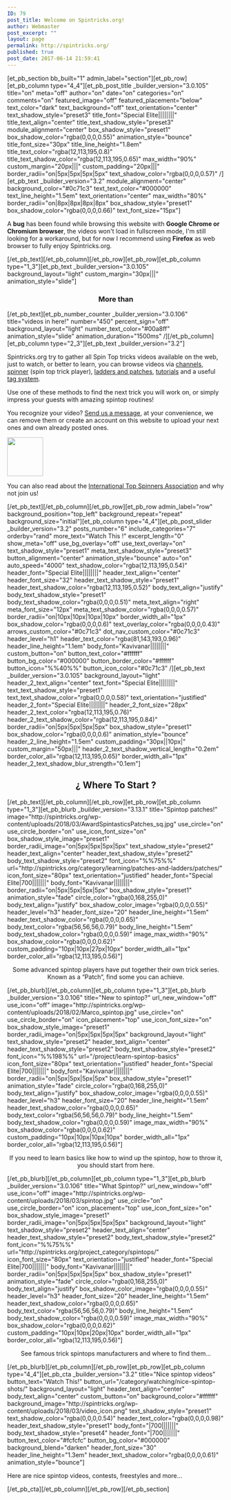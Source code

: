 ```yaml
---
ID: 79
post_title: Welcome on Spintricks.org!
author: Webmaster
post_excerpt: ""
layout: page
permalink: http://spintricks.org/
published: true
post_date: 2017-06-14 21:59:41
---
```

[et_pb_section bb_built="1" admin_label="section"][et_pb_row][et_pb_column type="4_4"][et_pb_post_title _builder_version="3.0.105" title="on" meta="off" author="on" date="on" categories="on" comments="on" featured_image="off" featured_placement="below" text_color="dark" text_background="off" text_orientation="center" text_shadow_style="preset3" title_font="Special Elite||||||||" title_text_align="center" title_text_shadow_style="preset3" module_alignment="center" box_shadow_style="preset1" box_shadow_color="rgba(0,0,0,0.55)" animation_style="bounce" title_font_size="30px" title_line_height="1.8em" title_text_color="rgba(12,113,195,0.8)" title_text_shadow_color="rgba(12,113,195,0.65)" max_width="90%" custom_margin="20px|||" custom_padding="20px|||" border_radii="on|5px|5px|5px|5px" text_shadow_color="rgba(0,0,0,0.57)" /][et_pb_text _builder_version="3.2" module_alignment="center" background_color="#0c71c3" text_text_color="#000000" text_line_height="1.5em" text_orientation="center" max_width="80%" border_radii="on|8px|8px|8px|8px" box_shadow_style="preset1" box_shadow_color="rgba(0,0,0,0.66)" text_font_size="15px"]

A <strong>bug</strong> has been found while browsing this website with <strong>Google Chrome or Chromium browser</strong>, the videos won't load in fullscreen mode, I'm still looking for a workaround, but for now I recommend using <strong>Firefox</strong> as web browser to fully enjoy Spintricks.org.

[/et_pb_text][/et_pb_column][/et_pb_row][et_pb_row][et_pb_column type="1_3"][et_pb_text _builder_version="3.0.105" background_layout="light" custom_margin="30px|||" animation_style="slide"]
<h3 style="text-align: center;">More than</h3>
[/et_pb_text][et_pb_number_counter _builder_version="3.0.106" title="videos in here!" number="450" percent_sign="off" background_layout="light" number_text_color="#00a8ff" animation_style="slide" animation_duration="1500ms" /][/et_pb_column][et_pb_column type="2_3"][et_pb_text _builder_version="3.2"]

Spintricks.org try to gather all Spin Top tricks videos available on the web, just to watch, or better to learn, you can browse videos via <a href="http://spintricks.org/channels/">channels</a>, <a href="/welcome/spinners/">spinner</a> (spin top trick player), <a href="/category/learning/patches-and-ladders/">ladders and patches</a>, <a href="/category/learning/tutorials/">tutorials</a> and a useful <a href="/browse-by-tags/">tag system</a>.

Use one of these methods to find the next trick you will work on, or simply impress your guests with amazing spintop routines!

You recognize your video? <a href="/contact">Send us a message</a>, at your convenience, we can remove them or create an account on this website to upload your next ones and own already posted ones.

<img class="size-full wp-image-652 alignright" src="http://spintricks.org/wp-content/uploads/2018/03/ITSA-patch_red_90px.gif" alt="" width="83" height="90" />

You can also read about the <a href="/international-top-spinners-association/">International Top Spinners Association</a> and why not join us!

[/et_pb_text][/et_pb_column][/et_pb_row][et_pb_row admin_label="row" background_position="top_left" background_repeat="repeat" background_size="initial"][et_pb_column type="4_4"][et_pb_post_slider _builder_version="3.2" posts_number="6" include_categories="7" orderby="rand" more_text="Watch This !" excerpt_length="0" show_meta="off" use_bg_overlay="off" use_text_overlay="on" text_shadow_style="preset1" meta_text_shadow_style="preset3" button_alignment="center" animation_style="bounce" auto="on" auto_speed="4000" text_shadow_color="rgba(12,113,195,0.54)" header_font="Special Elite||||||||" header_text_align="center" header_font_size="32" header_text_shadow_style="preset1" header_text_shadow_color="rgba(12,113,195,0.52)" body_text_align="justify" body_text_shadow_style="preset1" body_text_shadow_color="rgba(0,0,0,0.51)" meta_text_align="right" meta_font_size="12px" meta_text_shadow_color="rgba(0,0,0,0.57)" border_radii="on|10px|10px|10px|10px" border_width_all="1px" box_shadow_color="rgba(0,0,0,0.6)" text_overlay_color="rgba(0,0,0,0.43)" arrows_custom_color="#0c71c3" dot_nav_custom_color="#0c71c3" header_level="h1" header_text_color="rgba(81,143,193,0.96)" header_line_height="1.1em" body_font="Kavivanar||||||||" custom_button="on" button_text_color="#ffffff" button_bg_color="#000000" button_border_color="#ffffff" button_icon="%%40%%" button_icon_color="#0c71c3" /][et_pb_text _builder_version="3.0.105" background_layout="light" header_2_text_align="center" text_font="Special Elite||||||||" text_text_shadow_style="preset1" text_text_shadow_color="rgba(0,0,0,0.58)" text_orientation="justified" header_2_font="Special Elite||||||||" header_2_font_size="28px" header_2_text_color="rgba(12,113,195,0.76)" header_2_text_shadow_color="rgba(12,113,195,0.84)" border_radii="on|5px|5px|5px|5px" box_shadow_style="preset1" box_shadow_color="rgba(0,0,0,0.6)" animation_style="bounce" header_2_line_height="1.5em" custom_padding="30px||10px|" custom_margin="50px|||" header_2_text_shadow_vertical_length="0.2em" border_color_all="rgba(12,113,195,0.65)" border_width_all="1px" header_2_text_shadow_blur_strength="0.1em"]
<h2 style="text-align: center;">¿ Where To Start ?</h2>
[/et_pb_text][/et_pb_column][/et_pb_row][et_pb_row][et_pb_column type="1_3"][et_pb_blurb _builder_version="3.13.1" title="Spintop patches!" image="http://spintricks.org/wp-content/uploads/2018/03/AwardSpintasticsPatches_sq.jpg" use_circle="on" use_circle_border="on" use_icon_font_size="on" box_shadow_style_image="preset1" border_radii_image="on|5px|5px|5px|5px" text_shadow_style="preset2" header_text_align="center" header_text_shadow_style="preset2" body_text_shadow_style="preset2" font_icon="%%75%%" url="http://spintricks.org/category/learning/patches-and-ladders/patches/" icon_font_size="80px" text_orientation="justified" header_font="Special Elite|700|||||||" body_font="Kavivanar||||||||" border_radii="on|5px|5px|5px|5px" box_shadow_style="preset1" animation_style="fade" circle_color="rgba(0,168,255,0)" body_text_align="justify" box_shadow_color_image="rgba(0,0,0,0.55)" header_level="h3" header_font_size="20" header_line_height="1.5em" header_text_shadow_color="rgba(0,0,0,0.65)" body_text_color="rgba(56,56,56,0.79)" body_line_height="1.5em" body_text_shadow_color="rgba(0,0,0,0.59)" image_max_width="90%" box_shadow_color="rgba(0,0,0,0.62)" custom_padding="10px|10px|27px|10px" border_width_all="1px" border_color_all="rgba(12,113,195,0.56)"]
<p style="text-align: center;">Some advanced spintop players have put together their own trick series. Known as a “Patch“, find some you can achieve.</p>
[/et_pb_blurb][/et_pb_column][et_pb_column type="1_3"][et_pb_blurb _builder_version="3.0.106" title="New to spintop?" url_new_window="off" use_icon="off" image="http://spintricks.org/wp-content/uploads/2018/02/Marco_spintop.jpg" use_circle="on" use_circle_border="on" icon_placement="top" use_icon_font_size="on" box_shadow_style_image="preset1" border_radii_image="on|5px|5px|5px|5px" background_layout="light" text_shadow_style="preset2" header_text_align="center" header_text_shadow_style="preset2" body_text_shadow_style="preset2" font_icon="%%198%%" url="/project/learn-spintop-basics" icon_font_size="80px" text_orientation="justified" header_font="Special Elite|700|||||||" body_font="Kavivanar||||||||" border_radii="on|5px|5px|5px|5px" box_shadow_style="preset1" animation_style="fade" circle_color="rgba(0,168,255,0)" body_text_align="justify" box_shadow_color_image="rgba(0,0,0,0.55)" header_level="h3" header_font_size="20" header_line_height="1.5em" header_text_shadow_color="rgba(0,0,0,0.65)" body_text_color="rgba(56,56,56,0.79)" body_line_height="1.5em" body_text_shadow_color="rgba(0,0,0,0.59)" image_max_width="90%" box_shadow_color="rgba(0,0,0,0.62)" custom_padding="10px|10px|10px|10px" border_width_all="1px" border_color_all="rgba(12,113,195,0.56)"]
<p style="text-align: center;">If you need to learn basics like how to wind up the spintop, how to throw it, you should start from here.</p>
[/et_pb_blurb][/et_pb_column][et_pb_column type="1_3"][et_pb_blurb _builder_version="3.0.106" title="What Spintop?" url_new_window="off" use_icon="off" image="http://spintricks.org/wp-content/uploads/2018/03/spintop.jpg" use_circle="on" use_circle_border="on" icon_placement="top" use_icon_font_size="on" box_shadow_style_image="preset1" border_radii_image="on|5px|5px|5px|5px" background_layout="light" text_shadow_style="preset2" header_text_align="center" header_text_shadow_style="preset2" body_text_shadow_style="preset2" font_icon="%%75%%" url="http://spintricks.org/project_category/spintops/" icon_font_size="80px" text_orientation="justified" header_font="Special Elite|700|||||||" body_font="Kavivanar||||||||" border_radii="on|5px|5px|5px|5px" box_shadow_style="preset1" animation_style="fade" circle_color="rgba(0,168,255,0)" body_text_align="justify" box_shadow_color_image="rgba(0,0,0,0.55)" header_level="h3" header_font_size="20" header_line_height="1.5em" header_text_shadow_color="rgba(0,0,0,0.65)" body_text_color="rgba(56,56,56,0.79)" body_line_height="1.5em" body_text_shadow_color="rgba(0,0,0,0.59)" image_max_width="90%" box_shadow_color="rgba(0,0,0,0.62)" custom_padding="10px|10px|20px|10px" border_width_all="1px" border_color_all="rgba(12,113,195,0.56)"]
<p style="text-align: center;">See famous trick spintops manufacturers and where to find them...</p>
[/et_pb_blurb][/et_pb_column][/et_pb_row][et_pb_row][et_pb_column type="4_4"][et_pb_cta _builder_version="3.2" title="Nice spintop videos" button_text="Watch This!" button_url="/category/watching/nice-spintop-shots/" background_layout="light" header_text_align="center" body_text_align="center" custom_button="on" background_color="#ffffff" background_image="http://spintricks.org/wp-content/uploads/2018/03/video_icon.png" text_shadow_style="preset1" text_shadow_color="rgba(0,0,0,0.54)" header_text_color="rgba(0,0,0,0.98)" header_text_shadow_style="preset1" body_font="|700|||||||" body_text_shadow_style="preset4" header_font="|700|||||||" button_text_color="#fcfcfc" button_bg_color="#000000" background_blend="darken" header_font_size="30" header_line_height="1.3em" header_text_shadow_color="rgba(0,0,0,0.61)" animation_style="bounce"]

Here are nice spintop videos, contests, freestyles and more...

[/et_pb_cta][/et_pb_column][/et_pb_row][/et_pb_section]
